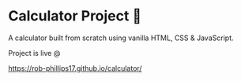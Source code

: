 # Calculator Project 🧮
A calculator built from scratch using vanilla HTML, CSS &amp; JavaScript.

Project is live @

https://rob-phillips17.github.io/calculator/
